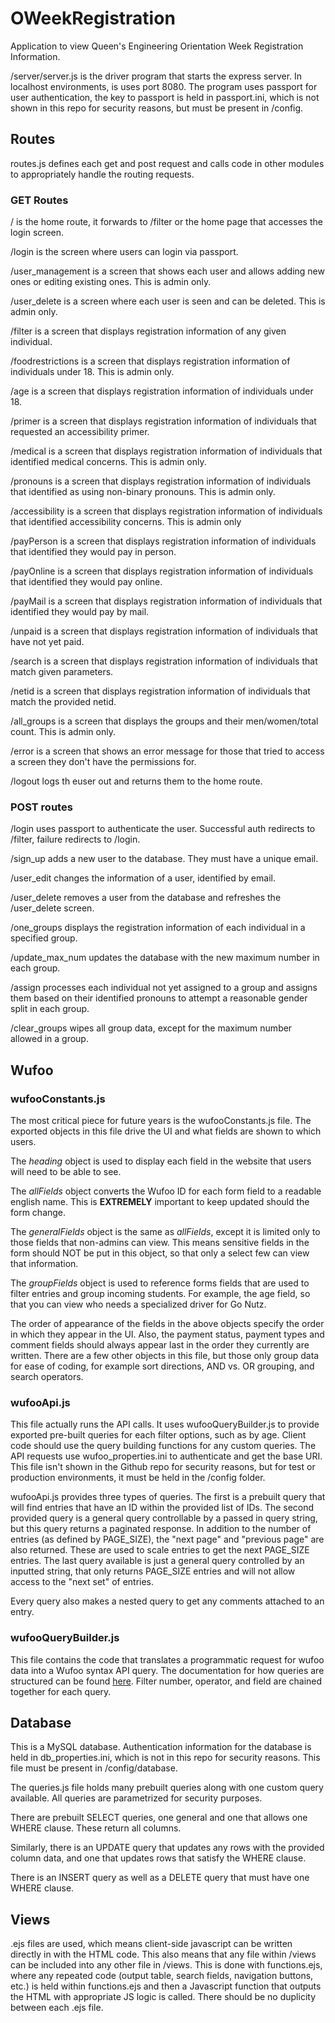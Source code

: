 # OWeekRegistration
Application to view Queen's Engineering Orientation Week Registration Information.

/server/server.js is the driver program that starts the express server. In localhost environments, is uses port 8080.
The program uses passport for user authentication, the key to passport is held in passport.ini, which is not
shown in this repo for security reasons, but must be present in /config.

## Routes

routes.js defines each get and post request and calls code in other modules to appropriately handle the routing requests.

### GET Routes

/ is the home route, it forwards to /filter or the home page that accesses the login screen.

/login is the screen where users can login via passport.

/user_management is a screen that shows each user and allows adding new ones or editing existing ones. This is admin only.

/user_delete is a screen where each user is seen and can be deleted. This is admin only.

/filter is a screen that displays registration information of any given individual.

/foodrestrictions is a screen that displays registration information of individuals under 18. This is admin only.

/age is a screen that displays registration information of individuals under 18.

/primer is a screen that displays registration information of individuals that requested an accessibility primer.

/medical is a screen that displays registration information of individuals that identified medical concerns. This is admin only.

/pronouns is a screen that displays registration information of individuals that identified as using non-binary pronouns. This is admin only.

/accessibility is a screen that displays registration information of individuals that identified accessibility concerns. This is admin only

/payPerson is a screen that displays registration information of individuals that identified they would pay in person.

/payOnline is a screen that displays registration information of individuals that identified they would pay online.

/payMail is a screen that displays registration information of individuals that identified they would pay by mail.

/unpaid is a screen that displays registration information of individuals that have not yet paid.

/search is a screen that displays registration information of individuals that match given parameters.

/netid is a screen that displays registration information of individuals that match the provided netid.

/all_groups is a screen that displays the groups and their men/women/total count. This is admin only.

/error is a screen that shows an error message for those that tried to access a screen they don't have the permissions for.

/logout logs th euser out and returns them to the home route.

### POST routes

/login uses passport to authenticate the user. Successful auth redirects to /filter, failure redirects to /login.

/sign_up adds a new user to the database. They must have a unique email.

/user_edit changes the information of a user, identified by email.

/user_delete removes a user from the database and refreshes the /user_delete screen.

/one_groups displays the registration information of each individual in a specified group.

/update_max_num updates the database with the new maximum number in each group.

/assign processes each individual not yet assigned to a group and assigns them based on their identified pronouns to attempt a reasonable gender split in each group.

/clear_groups wipes all group data, except for the maximum number allowed in a group.

## Wufoo

### wufooConstants.js

The most critical piece for future years is the wufooConstants.js file. The exported objects in this file drive the
UI and what fields are shown to which users.

The _heading_ object is used to display each field in the website that users will need to be able to see.

The _allFields_ object converts the Wufoo ID for each form field to a readable english name. This is **EXTREMELY** important
to keep updated should the form change.

The _generalFields_ object is the same as _allFields_, except it is limited only to those fields that non-admins can view.
This means sensitive fields in the form should NOT be put in this object, so that only a select few can view that information.

The _groupFields_ object is used to reference forms fields that are used to filter entries and group incoming students.
For example, the age field, so that you can view who needs a specialized driver for Go Nutz.

The order of appearance of the fields in the above objects specify the order in which they appear in the UI. Also,
the payment status, payment types and comment fields should always appear last in the order they currently are written.
There are a few other objects in this file, but those only group data for ease of coding, for example sort directions, 
AND vs. OR grouping, and search operators.

### wufooApi.js

This file actually runs the API calls. It uses wufooQueryBuilder.js to provide exported pre-built queries for each filter options,
such as by age. Client code should use the query building functions for any custom queries.
The API requests use wufoo_properties.ini to authenticate and get the base URI. This file isn't shown
in the Github repo for security reasons, but for test or production environments, it must be held in the /config folder.

wufooApi.js provides three types of queries. The first is a prebuilt query that will find entries that have an ID
within the provided list of IDs. The second provided query is a general query controllable by a passed in query string,
but this query returns a paginated response. In addition to the number of entries (as defined by PAGE_SIZE), 
the "next page" and "previous page" are also returned. These are used to scale entries to get the next PAGE_SIZE entries.
The last query available is just a general query controlled by an inputted string, that only returns PAGE_SIZE entries
and will not allow access to the "next set" of entries.

Every query also makes a nested query to get any comments attached to an entry.

### wufooQueryBuilder.js

This file contains the code that translates a programmatic request for wufoo data into a Wufoo syntax API query.
The documentation for how queries are structured can be found [here](https://wufoo.github.io/docs/?javascript#).
Filter number, operator, and field are chained together for each query. 

## Database

This is a MySQL database. Authentication information for the database is held in db_properties.ini, which is not in this repo for security reasons.
This file must be present in /config/database.

The queries.js file holds many prebuilt queries along with one custom query available. All queries are parametrized for security purposes.

There are prebuilt SELECT queries, one general and one that allows one WHERE clause. These return all columns.

Similarly, there is an UPDATE query that updates any rows with the provided column data, and one that updates rows that satisfy the WHERE clause.

There is an INSERT query as well as a DELETE query that must have one WHERE clause.

## Views

.ejs files are used, which means client-side javascript can be written directly in with the HTML code.
This also means that any file within /views can be included into any other file in /views. This is done
with functions.ejs, where any repeated code (output table, search fields, navigation buttons, etc.) is held
within functions.ejs and then a Javascript function that outputs the HTML with appropriate JS logic is called.
There should be no duplicity between each .ejs file.